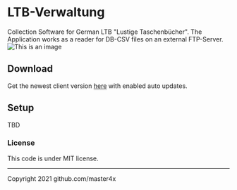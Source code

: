 # LTB-Verwaltung
Collection Software for German LTB "Lustige Taschenbücher". The Application works as a reader for DB-CSV files on an external FTP-Server.
![This is an image](/Resources/$this.Icon.ico)

## Download
Get the newest client version [here](https://master4x.github.io/LTB-Verwaltung/) with enabled auto updates.

## Setup
TBD

### License
This code is under MIT license.

----
Copyright 2021 github.com/master4x
